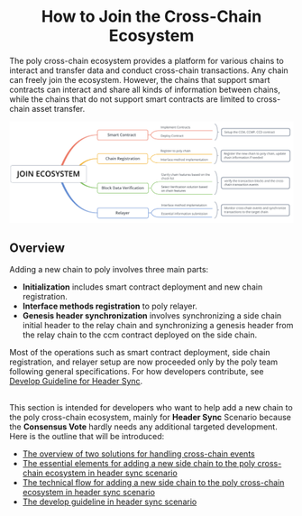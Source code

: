 <h1 align="center">How to Join the Cross-Chain Ecosystem</h1>

The poly cross-chain ecosystem provides a platform for various chains to interact and transfer data and conduct cross-chain transactions. Any chain can freely join the ecosystem. However, the chains that support smart contracts can interact and share all kinds of information between chains, while the chains that do not support smart contracts are limited to cross-chain asset transfer. 

<div align=center><img src="resources/flow_chart2.png" alt="loading"/></div>

## Overview

Adding a new chain to poly involves three main parts:

- **Initialization** includes smart contract deployment and new chain registration. 
- **Interface methods registration** to poly relayer.
- **Genesis header synchronization** involves synchronizing a  side chain initial header to the relay chain and synchronizing a genesis header from the relay chain to the ccm contract deployed on the side chain.

Most of the operations such as smart contract deployment, side chain registration, and relayer setup are now proceeded only by the poly team following general specifications. For how developers contribute, see [Develop Guideline for Header Sync](guideline.md).

## 



This section is intended for developers who want to help add a new chain to the poly cross-chain ecosystem, mainly for **Header Sync** Scenario because the **Consensus Vote** hardly needs any additional targeted development. Here is the outline that will be introduced:

- [The overview of two solutions for handling cross-chain events](scenario.md)
- [The essential elements for adding a new side chain to the poly cross-chain ecosystem in header sync scenario](elements.md)
- [The technical flow for adding a new side chain to the poly cross-chain ecosystem in header sync scenario](steps.md)
- [The develop guideline in header sync scenario](guideline.md)





